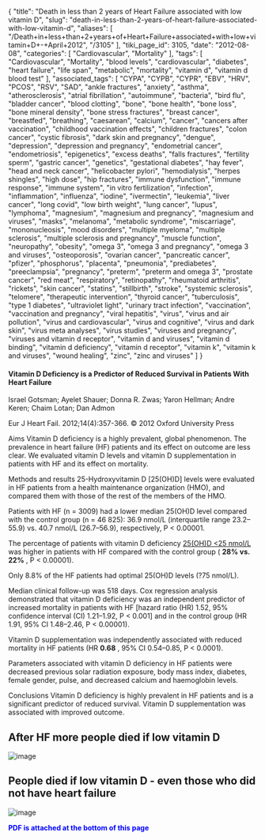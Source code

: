 {
    "title": "Death in less than 2 years of Heart Failure associated with low vitamin D",
    "slug": "death-in-less-than-2-years-of-heart-failure-associated-with-low-vitamin-d",
    "aliases": [
        "/Death+in+less+than+2+years+of+Heart+Failure+associated+with+low+vitamin+D+-+April+2012",
        "/3105"
    ],
    "tiki_page_id": 3105,
    "date": "2012-08-08",
    "categories": [
        "Cardiovascular",
        "Mortality"
    ],
    "tags": [
        "Cardiovascular",
        "Mortality",
        "blood levels",
        "cardiovascular",
        "diabetes",
        "heart failure",
        "life span",
        "metabolic",
        "mortality",
        "vitamin d",
        "vitamin d blood test"
    ],
    "associated_tags": [
        "CYPA",
        "CYPB",
        "CYPR",
        "EBV",
        "HRV",
        "PCOS",
        "RSV",
        "SAD",
        "ankle fractures",
        "anxiety",
        "asthma",
        "atherosclerosis",
        "atrial fibrillation",
        "autoimmune",
        "bacteria",
        "bird flu",
        "bladder cancer",
        "blood clotting",
        "bone",
        "bone health",
        "bone loss",
        "bone mineral density",
        "bone stress fractures",
        "breast cancer",
        "breastfed",
        "breathing",
        "caesarean",
        "calcium",
        "cancer",
        "cancers after vaccination",
        "childhood vaccination effects",
        "children fractures",
        "colon cancer",
        "cystic fibrosis",
        "dark skin and pregnancy",
        "dengue",
        "depression",
        "depression and pregnancy",
        "endometrial cancer",
        "endometriosis",
        "epigenetics",
        "excess deaths",
        "falls fractures",
        "fertility sperm",
        "gastric cancer",
        "genetics",
        "gestational diabetes",
        "hay fever",
        "head and neck cancer",
        "helicobacter pylori",
        "hemodialysis",
        "herpes shingles",
        "high dose",
        "hip fractures",
        "immune dysfunction",
        "immune response",
        "immune system",
        "in vitro fertilization",
        "infection",
        "inflammation",
        "influenza",
        "iodine",
        "ivermectin",
        "leukemia",
        "liver cancer",
        "long covid",
        "low birth weight",
        "lung cancer",
        "lupus",
        "lymphoma",
        "magnesium",
        "magnesium and pregnancy",
        "magnesium and viruses",
        "masks",
        "melanoma",
        "metabolic syndrome",
        "miscarriage",
        "mononucleosis",
        "mood disorders",
        "multiple myeloma",
        "multiple sclerosis",
        "multiple sclerosis and pregnancy",
        "muscle function",
        "neuropathy",
        "obesity",
        "omega 3",
        "omega 3 and pregnancy",
        "omega 3 and viruses",
        "osteoporosis",
        "ovarian cancer",
        "pancreatic cancer",
        "pfizer",
        "phosphorus",
        "placenta",
        "pneumonia",
        "prediabetes",
        "preeclampsia",
        "pregnancy",
        "preterm",
        "preterm and omega 3",
        "prostate cancer",
        "red meat",
        "respiratory",
        "retinopathy",
        "rheumatoid arthritis",
        "rickets",
        "skin cancer",
        "statins",
        "stillbirth",
        "stroke",
        "systemic sclerosis",
        "telomere",
        "therapeutic intervention",
        "thyroid cancer",
        "tuberculosis",
        "type 1 diabetes",
        "ultraviolet light",
        "urinary tract infection",
        "vaccination",
        "vaccination and pregnancy",
        "viral hepatitis",
        "virus",
        "virus and air pollution",
        "virus and cardiovascular",
        "virus and cognitive",
        "virus and dark skin",
        "virus meta analyses",
        "virus studies",
        "viruses and pregnancy",
        "viruses and vitamin d receptor",
        "vitamin d and viruses",
        "vitamin d binding",
        "vitamin d deficiency",
        "vitamin d receptor",
        "vitamin k",
        "vitamin k and viruses",
        "wound healing",
        "zinc",
        "zinc and viruses"
    ]
}


#### Vitamin D Deficiency is a Predictor of Reduced Survival in Patients With Heart Failure

Israel Gotsman; Ayelet Shauer; Donna R. Zwas; Yaron Hellman; Andre Keren; Chaim Lotan; Dan Admon

Eur J Heart Fail. 2012;14(4):357-366. © 2012 Oxford University Press

Aims Vitamin D deficiency is a highly prevalent, global phenomenon. The prevalence in heart failure (HF) patients and its effect on outcome are less clear. We evaluated vitamin D levels and vitamin D supplementation in patients with HF and its effect on mortality.

Methods and results 25-Hydroxyvitamin D <span>[25(OH)D]</span> levels were evaluated in HF patients from a health maintenance organization (HMO), and compared them with those of the rest of the members of the HMO. 

Patients with HF (n = 3009) had a lower median 25(OH)D level compared with the control group (n = 46 825): 36.9 nmol/L (interquartile range 23.2–55.9) vs. 40.7 nmol/L (26.7–56.9), respectively, P < 0.00001. 

The percentage of patients with vitamin D deficiency [25(OH)D <25 nmol/L](25(OH)D%20<25%20nmol/L) was higher in patients with HF compared with the control group ( **28% vs. 22%** , P < 0.00001). 

Only 8.8% of the HF patients had optimal 25(OH)D levels (?75 nmol/L). 

Median clinical follow-up was 518 days. Cox regression analysis demonstrated that vitamin D deficiency was an independent predictor of increased mortality in patients with HF <span>[hazard ratio (HR) 1.52, 95% confidence interval (CI) 1.21–1.92, P < 0.001]</span> and in the control group (HR 1.91, 95% CI 1.48–2.46, P < 0.00001). 

Vitamin D supplementation was independently associated with reduced mortality in HF patients (HR  **0.68** , 95% CI 0.54–0.85, P < 0.0001). 

Parameters associated with vitamin D deficiency in HF patients were decreased previous solar radiation exposure, body mass index, diabetes, female gender, pulse, and decreased calcium and haemoglobin levels.

Conclusions Vitamin D deficiency is highly prevalent in HF patients and is a significant predictor of reduced survival. Vitamin D supplementation was associated with improved outcome.

## After HF more people died if low vitamin D

<img src="https://d378j1rmrlek7x.cloudfront.net/attachments/jpeg/death-after-hf-and-low-d.jpg" alt="image" style="max-width: 500px;">

## People died if low vitamin D - **even those who did not have heart failure** 

<img src="https://d378j1rmrlek7x.cloudfront.net/attachments/jpeg/death-without-hf-and-low-d.jpg" alt="image" style="max-width: 500px;">

 **<span style="color:#00F;">PDF is attached at the bottom of this page</span>**